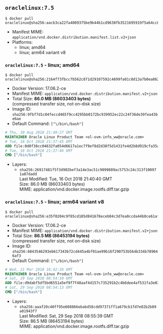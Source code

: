 ## `oraclelinux:7.5`

```console
$ docker pull oraclelinux@sha256:aacb3ca22fa4089375be9b44b1cd9638fb3521695919f5a64cc833217e8c2c21
```

-	Manifest MIME: `application/vnd.docker.distribution.manifest.list.v2+json`
-	Platforms:
	-	linux; amd64
	-	linux; arm64 variant v8

### `oraclelinux:7.5` - linux; amd64

```console
$ docker pull oraclelinux@sha256:2164f73fbcc7b562c871d29107592c4699fa01c8d13a7b0ea8622d4bba50e0ea
```

-	Docker Version: 17.06.2-ce
-	Manifest MIME: `application/vnd.docker.distribution.manifest.v2+json`
-	Total Size: **86.0 MB (86033403 bytes)**  
	(compressed transfer size, not on-disk size)
-	Image ID: `sha256:9fbf7d1c04feccd465f9cc4295bb0172bc939952ec22c24f36de39fea43be6ae`
-	Default Command: `["\/bin\/bash"]`

```dockerfile
# Thu, 30 Aug 2018 21:49:27 GMT
MAINTAINER Oracle Linux Product Team <ol-ovm-info_ww@oracle.com>
# Tue, 16 Oct 2018 21:37:45 GMT
ADD file:0d0f38cc04632fa054d6617a1ec7f9ef8d2d38f5d1431fe4d2b8d919cfa35a35 in / 
# Tue, 16 Oct 2018 21:37:46 GMT
CMD ["/bin/bash"]
```

-	Layers:
	-	`sha256:26917481f5f3d902bef3a14e3ac51c9099889ac5753c24c313f100971a87dadd`  
		Last Modified: Tue, 16 Oct 2018 21:40:40 GMT  
		Size: 86.0 MB (86033403 bytes)  
		MIME: application/vnd.docker.image.rootfs.diff.tar.gzip

### `oraclelinux:7.5` - linux; arm64 variant v8

```console
$ docker pull oraclelinux@sha256:e35f0204c9f85cd185d841678eceb04c3d7ea0ccda44b8ce61afcb29a75c76ff
```

-	Docker Version: 17.06.2-ce
-	Manifest MIME: `application/vnd.docker.distribution.manifest.v2+json`
-	Total Size: **86.5 MB (86453194 bytes)**  
	(compressed transfer size, not on-disk size)
-	Image ID: `sha256:6843546293eb617343b72cd445a4bf01ae99b16f290753b564b334b789046af3`
-	Default Command: `["\/bin\/bash"]`

```dockerfile
# Wed, 21 Mar 2018 16:42:26 GMT
MAINTAINER Oracle Linux Product Team <ol-ovm-info_ww@oracle.com>
# Sat, 29 Sep 2018 08:54:10 GMT
ADD file:d9dabf5df5bd6551a5ef9f7f48aaf4d157c735291b2c4b6dee4af531fa3e0373 in / 
# Sat, 29 Sep 2018 08:54:13 GMT
CMD ["/bin/bash"]
```

-	Layers:
	-	`sha256:aaaf20c40ff95e608866ebabd58cdd97371ff1a679cb1fd7e02b2b89a81943f7`  
		Last Modified: Sat, 29 Sep 2018 08:55:39 GMT  
		Size: 86.5 MB (86453194 bytes)  
		MIME: application/vnd.docker.image.rootfs.diff.tar.gzip
